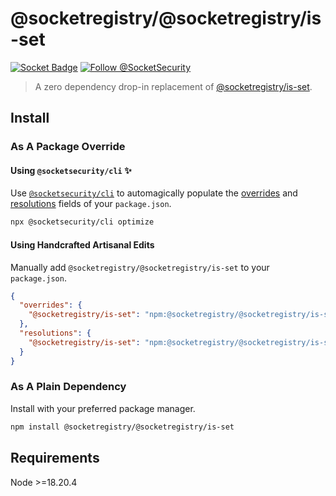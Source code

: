 # @socketregistry/@socketregistry/is-set

[![Socket Badge](https://socket.dev/api/badge/npm/package/@socketregistry/@socketregistry/is-set)](https://socket.dev/npm/package/@socketregistry/@socketregistry/is-set)
[![Follow @SocketSecurity](https://img.shields.io/twitter/follow/SocketSecurity?style=social)](https://twitter.com/SocketSecurity)

> A zero dependency drop-in replacement of
> [@socketregistry/is-set](https://www.npmjs.com/package/@socketregistry/is-set).

## Install

### As A Package Override

#### Using `@socketsecurity/cli` :sparkles:

Use [`@socketsecurity/cli`](https://www.npmjs.com/package/@socketsecurity/cli)
to automagically populate the
[overrides](https://docs.npmjs.com/cli/v9/configuring-npm/package-json#overrides)
and [resolutions](https://yarnpkg.com/configuration/manifest#resolutions) fields
of your `package.json`.

```sh
npx @socketsecurity/cli optimize
```

#### Using Handcrafted Artisanal Edits

Manually add `@socketregistry/@socketregistry/is-set` to your `package.json`.

```json
{
  "overrides": {
    "@socketregistry/is-set": "npm:@socketregistry/@socketregistry/is-set@^1"
  },
  "resolutions": {
    "@socketregistry/is-set": "npm:@socketregistry/@socketregistry/is-set@^1"
  }
}
```

### As A Plain Dependency

Install with your preferred package manager.

```sh
npm install @socketregistry/@socketregistry/is-set
```

## Requirements

Node &gt;=18.20.4
